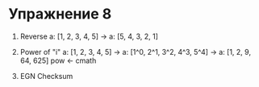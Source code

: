 Упражнение 8
===

1. Reverse
a: [1, 2, 3, 4, 5]
->
a: [5, 4, 3, 2, 1]

2. Power of "i"
a: [1, 2, 3, 4, 5]
->
a: [1^0, 2^1, 3^2, 4^3, 5^4]
->
a: [1, 2, 9, 64, 625]
pow <- cmath

3. EGN Checksum
